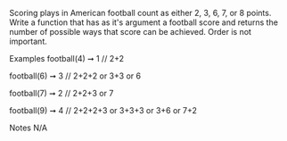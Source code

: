 Scoring plays in American football count as either 2, 3, 6, 7, or 8 points. Write a function that has as it's argument a football score and returns the number of possible ways that score can be achieved. Order is not important.

Examples
football(4) ➞ 1
// 2+2

football(6) ➞ 3
// 2+2+2 or 3+3 or 6

football(7) ➞ 2
// 2+2+3 or 7

football(9) ➞ 4
// 2+2+2+3 or 3+3+3 or 3+6 or 7+2

Notes
N/A